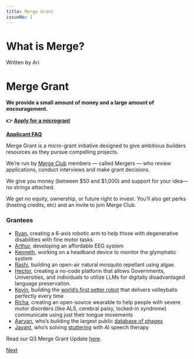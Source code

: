 ```yaml
---
title: Merge Grant
issueNo: 1
---
```


<div class="article-header">

# What is Merge?

Written by Ari 

</div>

# Merge Grant

**We provide a small amount of money and a large amount of encouragement.**

**👉** [**Apply for a microgrant**](https://airtable.com/appHaOk5VRk50CpcF/pag93ybs2R8OfxZXD/form)

[**Applicant FAQ**](https://shorturl.at/owJK9)

Merge Grant is a micro-grant initiative designed to give ambitious builders resources as they pursue compelling projects.

We’re run by [Merge Club](http://merge.club/) members — called Mergers — who review applications, conduct interviews and make grant decisions.

We give you money (between \$50 and \$1,000) and support for your idea—no strings attached.

We get no equity, ownership, or future right to invest. You’ll also get perks (hosting credits, etc) and an invite to join Merge Club.

### Grantees

- [Ryan](https://www.linkedin.com/in/ryan-morrissey-834256271/), creating a 6-axis robotic arm to help those with degenerative disabilities with fine motor tasks
- [Arthur](https://github.com/AverseABFun), developing an affordable EEG system
- [Kenneth](https://www.linkedin.com/in/kennethsarip/), working on a headband device to monitor the glymphatic system
- [Rashi](https://www.linkedin.com/in/rashi-bhavsar-b052601b4/), building an open-air natural mosquito repellant using algae.
- [Hector](https://x.com/HctorAlber2763), creating a no-code platform that allows Governments, Universities, and individuals to utilize LLMs for digitally disadvantaged language preservation.
- [Kevin](https://www.linkedin.com/in/kevin-s-gong/), building the [world’s first setter robot](https://www.notion.so/CROW-BOT-Volleyball-Setter-Robot-WIP-561c00863c87483cb81c26eb7d36acee?pvs=21) that delivers volleyballs perfectly every time
- [Richa](https://www.linkedin.com/in/richa-pandya/), creating an open-source wearable to help people with severe motor disorders (like ALS, cerebral palsy, locked-in syndrome) communicate using just their tongue movements
- [Aaryan](https://www.linkedin.com/in/aaryan-harshith-94a12116a/), who’s building the largest public [database of phages](https://www.phagebase.com/)
- [Jayant](https://www.linkedin.com/in/jayantr7/), who’s solving [stuttering](https://x.com/jayantr7/status/1801093553814212764) with AI speech therapy

Read our Q3 Merge Grant Update [here](https://mergeclub.substack.com/p/merge-grants-q3-2024).
<!-- probably make these html so we can style em -->



<!-- <br/>
<br/>
<div class="end-message">
  <h1>Your Turn</h1>
  <p>If you've made it this far, you've already shown the curiosity and passion that define a host. You're the kind of person who sees the value in bringing people together, in creating spaces where ideas flourish and friendships grow.</p>
  <br/>
  <p>We believe that you have what it takes to spark something amazing in your community. Take the next step and create the space you wish existed - a place where incredible things come to life.</p>

<a href="https://www.socratica.info/get-involved" target="_blank" class="cta-button">Bring Socratica to Your City</a>

</div>

<br>
<br> -->

<div class="navigation-container">
<a href="getting-started" class="navigation-button">
<p>Next</p>
</a>
</div>
